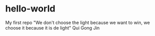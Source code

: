 # hello-world
My first repo
"We don't choose the light because we want to win, we choose it because it is de light" Qui Gong Jin
